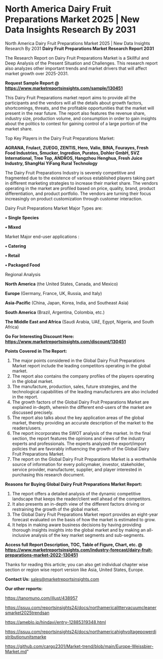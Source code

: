 # North America Dairy Fruit Preparations Market 2025 | New Data Insights Research By 2031
 North America Dairy Fruit Preparations Market 2025 | New Data Insights Research By 2031
<strong>Dairy Fruit Preparations Market Research Report 2031</strong>

The Research Report on Dairy Fruit Preparations Market is a Skillful and Deep Analysis of the Present Situation and Challenges. This research report also analyzes other important trends and market drivers that will affect market growth over 2025-2031.

<strong>Request Sample Report @ <a href=https://www.marketreportsinsights.com/sample/130451>https://www.marketreportsinsights.com/sample/130451</a></strong>

This Dairy Fruit Preparations market report aims to provide all the participants and the vendors will all the details about growth factors, shortcomings, threats, and the profitable opportunities that the market will present in the near future. The report also features the revenue share, industry size, production volume, and consumption in order to gain insights about the politics to contest for gaining control of a large portion of the market share.

Top Key Players in the Dairy Fruit Preparations Market:

<strong>AGRANA, Frulact, ZUEGG, ZENTIS, Hero, Valio, BINA, Fourayes, Fresh Food Industries, Smucker, Ingredion, Puratos, Dohler GmbH, SVZ International, Tree Top, ANDROS, Hangzhou Henghua, Fresh Juice Industry, ShangHai YiFang Rural Technology</strong>

The Dairy Fruit Preparations Industry is severely competitive and fragmented due to the existence of various established players taking part in different marketing strategies to increase their market share. The vendors operating in the market are profiled based on price, quality, brand, product differentiation, and product portfolio. The vendors are turning their focus increasingly on product customization through customer interaction.

Dairy Fruit Preparations Market Major Types are:

<strong>• Single Species

• Mixed</strong>

Market Major end-user applications :

<strong>• Catering

• Retail

• Packaged Food</strong>

Regional Analysis

</u><strong><b>North America</b></strong> (the United States, Canada, and Mexico)

<strong><b>Europe </b></strong>(Germany, France, UK, Russia, and Italy)

<strong><b>Asia-Pacific</b></strong> (China, Japan, Korea, India, and Southeast Asia)

<strong><b>South America</b></strong> (Brazil, Argentina, Colombia, etc.)

<strong><b>The Middle East and Africa</b></strong> (Saudi Arabia, UAE, Egypt, Nigeria, and South Africa)

<strong>Go For Interesting Discount Here: <a href=https://www.marketreportsinsights.com/discount/130451>https://www.marketreportsinsights.com/discount/130451</a></strong>

<strong>Points Covered in The Report:</strong>
<ol>
  <li>The major points considered in the Global Dairy Fruit Preparations Market report include the leading competitors operating in the global market.</li>
  <li>The report also contains the company profiles of the players operating in the global market.</li>
  <li>The manufacture, production, sales, future strategies, and the technological capabilities of the leading manufacturers are also included in the report.</li>
  <li>The growth factors of the Global Dairy Fruit Preparations Market are explained in-depth, wherein the different end-users of the market are discussed precisely.</li>
  <li>The report also talks about the key application areas of the global market, thereby providing an accurate description of the market to the readers/users.</li>
  <li>The report incorporates the SWOT analysis of the market. In the final section, the report features the opinions and views of the industry experts and professionals. The experts analyzed the export/import policies that are favorably influencing the growth of the Global Dairy Fruit Preparations Market.</li>
  <li>The report on the Global Dairy Fruit Preparations Market is a worthwhile source of information for every policymaker, investor, stakeholder, service provider, manufacturer, supplier, and player interested in purchasing this research document.</li>
</ol>
<strong>Reasons for Buying Global Dairy Fruit Preparations Market Report:</strong>

<ol>
  <li>The report offers a detailed analysis of the dynamic competitive landscape that keeps the reader/client well ahead of the competitors.</li>
  <li>It also presents an in-depth view of the different factors driving or restraining the growth of the global market.</li>
  <li>The Global Dairy Fruit Preparations Market report provides an eight-year forecast evaluated on the basis of how the market is estimated to grow.</li>
  <li>It helps in making aware business decisions by having providing thorough insights insights into the global market and by making an all-inclusive analysis of the key market segments and sub-segments.</li>
</ol>
<strong>Access full Report Description, TOC, Table of Figure, Chart, etc. @ <a href=https://www.marketreportsinsights.com/industry-forecast/dairy-fruit-preparations-market-2022-130451>https://www.marketreportsinsights.com/industry-forecast/dairy-fruit-preparations-market-2022-130451</a></strong>


Thanks for reading this article; you can also get individual chapter wise section or region wise report version like Asia, United States, Europe.

<strong>Contact Us:</strong>
sales@marketreportsinsights.com

<strong>Our other reports:</strong>

<a href=https://tanomuno.com/illust/438957>https://tanomuno.com/illust/438957</a>

<a href=https://issuu.com/reportsinsights24/docs/northamericalittervacuumcleanersmarket2025trendsan>https://issuu.com/reportsinsights24/docs/northamericalittervacuumcleanersmarket2025trendsan</a>

<a href=https://ameblo.jp/hindavi/entry-12885319348.html>https://ameblo.jp/hindavi/entry-12885319348.html</a>

<a href=https://issuu.com/reportsinsights24/docs/northamericahighvoltagepowerdistributionunitsmarke>https://issuu.com/reportsinsights24/docs/northamericahighvoltagepowerdistributionunitsmarke</a>

<a href=https://github.com/cargo2301/Market-trend/blob/main/Europe-Weissbier-Market.md>https://github.com/cargo2301/Market-trend/blob/main/Europe-Weissbier-Market.md</a>"
